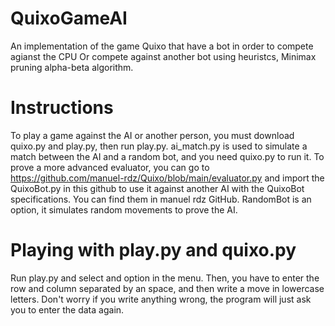 # QuixoGameAI
An implementation of the game Quixo that have a bot in order to compete agianst the CPU 
Or compete against another bot 
using heuristcs, Minimax pruning alpha-beta algorithm.

# Instructions
To play a game against the AI or another person, you must download quixo.py and play.py, then run play.py. ai_match.py is used to simulate a match between the AI and a random bot, and you need quixo.py to run it. To prove a more advanced evaluator, you can go to https://github.com/manuel-rdz/Quixo/blob/main/evaluator.py and import the QuixoBot.py in this github to use it against another AI with the QuixoBot specifications. You can find them in manuel rdz GitHub. RandomBot is an option, it simulates random movements to prove the AI. 

# Playing with play.py and quixo.py
Run play.py and select and option in the menu. Then, you have to enter the row and column separated by an space, and then write a move in lowercase letters. Don't worry if you write anything wrong, the program will just ask you to enter the data again.
